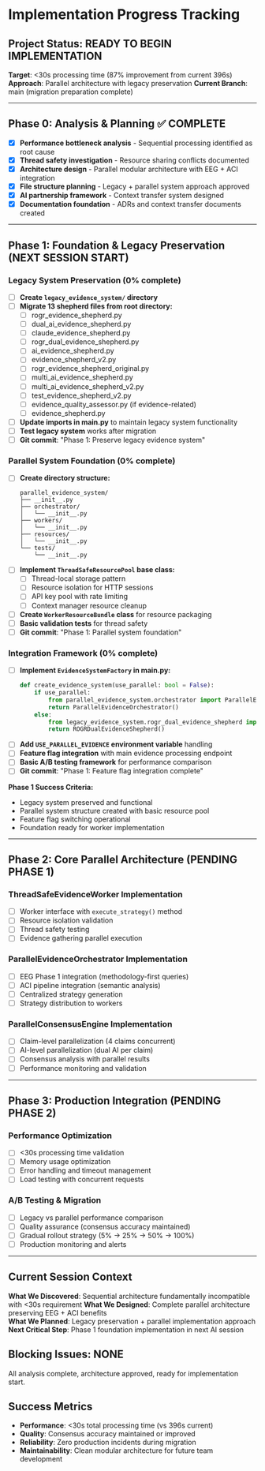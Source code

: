 # Implementation Progress Tracking

## Project Status: READY TO BEGIN IMPLEMENTATION
**Target**: <30s processing time (87% improvement from current 396s)
**Approach**: Parallel architecture with legacy preservation
**Current Branch**: main (migration preparation complete)

---

## Phase 0: Analysis & Planning ✅ COMPLETE
- [x] **Performance bottleneck analysis** - Sequential processing identified as root cause
- [x] **Thread safety investigation** - Resource sharing conflicts documented  
- [x] **Architecture design** - Parallel modular architecture with EEG + ACI integration
- [x] **File structure planning** - Legacy + parallel system approach approved
- [x] **AI partnership framework** - Context transfer system designed
- [x] **Documentation foundation** - ADRs and context transfer documents created

---

## Phase 1: Foundation & Legacy Preservation (NEXT SESSION START)
### Legacy System Preservation (0% complete)
- [ ] **Create `legacy_evidence_system/` directory**
- [ ] **Migrate 13 shepherd files from root directory:**
  - [ ] rogr_evidence_shepherd.py
  - [ ] dual_ai_evidence_shepherd.py  
  - [ ] claude_evidence_shepherd.py
  - [ ] rogr_dual_evidence_shepherd.py
  - [ ] ai_evidence_shepherd.py
  - [ ] evidence_shepherd_v2.py
  - [ ] rogr_evidence_shepherd_original.py
  - [ ] multi_ai_evidence_shepherd.py
  - [ ] multi_ai_evidence_shepherd_v2.py
  - [ ] test_evidence_shepherd_v2.py
  - [ ] evidence_quality_assessor.py (if evidence-related)
  - [ ] evidence_shepherd.py
- [ ] **Update imports in main.py** to maintain legacy system functionality
- [ ] **Test legacy system** works after migration
- [ ] **Git commit**: "Phase 1: Preserve legacy evidence system"

### Parallel System Foundation (0% complete)
- [ ] **Create directory structure:**
  ```
  parallel_evidence_system/
  ├── __init__.py
  ├── orchestrator/
  │   └── __init__.py
  ├── workers/
  │   └── __init__.py  
  ├── resources/
  │   └── __init__.py
  └── tests/
      └── __init__.py
  ```
- [ ] **Implement `ThreadSafeResourcePool` base class:**
  - [ ] Thread-local storage pattern
  - [ ] Resource isolation for HTTP sessions
  - [ ] API key pool with rate limiting
  - [ ] Context manager resource cleanup
- [ ] **Create `WorkerResourceBundle` class** for resource packaging
- [ ] **Basic validation tests** for thread safety
- [ ] **Git commit**: "Phase 1: Parallel system foundation"

### Integration Framework (0% complete)  
- [ ] **Implement `EvidenceSystemFactory` in main.py:**
  ```python
  def create_evidence_system(use_parallel: bool = False):
      if use_parallel:
          from parallel_evidence_system.orchestrator import ParallelEvidenceOrchestrator
          return ParallelEvidenceOrchestrator()
      else:
          from legacy_evidence_system.rogr_dual_evidence_shepherd import ROGRDualEvidenceShepherd
          return ROGRDualEvidenceShepherd()
  ```
- [ ] **Add `USE_PARALLEL_EVIDENCE` environment variable** handling
- [ ] **Feature flag integration** with main evidence processing endpoint
- [ ] **Basic A/B testing framework** for performance comparison
- [ ] **Git commit**: "Phase 1: Feature flag integration complete"

**Phase 1 Success Criteria:**
- Legacy system preserved and functional
- Parallel system structure created with basic resource pool
- Feature flag switching operational
- Foundation ready for worker implementation

---

## Phase 2: Core Parallel Architecture (PENDING PHASE 1)
### ThreadSafeEvidenceWorker Implementation
- [ ] Worker interface with `execute_strategy()` method
- [ ] Resource isolation validation
- [ ] Thread safety testing
- [ ] Evidence gathering parallel execution

### ParallelEvidenceOrchestrator Implementation  
- [ ] EEG Phase 1 integration (methodology-first queries)
- [ ] ACI pipeline integration (semantic analysis)
- [ ] Centralized strategy generation
- [ ] Strategy distribution to workers

### ParallelConsensusEngine Implementation
- [ ] Claim-level parallelization (4 claims concurrent)
- [ ] AI-level parallelization (dual AI per claim)  
- [ ] Consensus analysis with parallel results
- [ ] Performance monitoring and validation

---

## Phase 3: Production Integration (PENDING PHASE 2)
### Performance Optimization
- [ ] <30s processing time validation
- [ ] Memory usage optimization
- [ ] Error handling and timeout management
- [ ] Load testing with concurrent requests

### A/B Testing & Migration
- [ ] Legacy vs parallel performance comparison
- [ ] Quality assurance (consensus accuracy maintained)
- [ ] Gradual rollout strategy (5% → 25% → 50% → 100%)
- [ ] Production monitoring and alerts

---

## Current Session Context
**What We Discovered**: Sequential architecture fundamentally incompatible with <30s requirement
**What We Designed**: Complete parallel architecture preserving EEG + ACI benefits  
**What We Planned**: Legacy preservation + parallel implementation approach
**Next Critical Step**: Phase 1 foundation implementation in next AI session

## Blocking Issues: NONE
All analysis complete, architecture approved, ready for implementation start.

## Success Metrics
- **Performance**: <30s total processing time (vs 396s current)
- **Quality**: Consensus accuracy maintained or improved
- **Reliability**: Zero production incidents during migration  
- **Maintainability**: Clean modular architecture for future team development